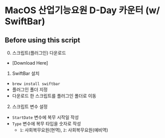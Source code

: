 # MacOS 산업기능요원 D-Day 카운터 (w/ SwiftBar)

## Before using this script
0. 스크립트(플러그인) 다운로드
- [Download Here] 
1. SwiftBar 설치
- `brew install swiftbar`
- 플러그인 폴더 지정
- 다운로드 한 스크립트를 플러그인 폴더로 이동
2. 스크립트 변수 설정
- `StartDate` 변수에 복무 시작일 작성
- `Type` 변수에 복무 타입을 숫자로 작성
  - `1`: 사회복무요원(현역), `2`: 사회복무요원(예비역)
